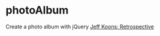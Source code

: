 # photoAlbum
Create a photo album with jQuery
[Jeff Koons: Retrospective](https://github.com/travisgorman/photoAlbum)
